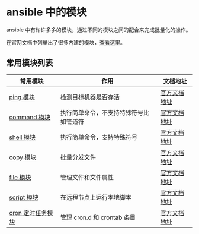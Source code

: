 # ansible 中的模块

ansible 中有许许多多的模块，通过不同的模块之间的配合来完成批量化的操作。

在官网文档中列举出了很多内建的模块，[查看这里](https://docs.ansible.com/ansible/latest/collections/ansible/builtin/index.html)。

## 常用模块列表

| 常用模块 | 作用 | 文档地址 |
|--|-----| ---- |
| [ping 模块](ping.md) | 检测目标机器是否存活 | [官方文档地址](https://docs.ansible.com/ansible/latest/collections/ansible/builtin/ping_module.html) |
| [command 模块](command.md) | 执行简单命令，不支持特殊符号比如管道符 | [官方文档地址](https://docs.ansible.com/ansible/latest/collections/ansible/builtin/command_module.html) |
| [shell 模块](shell.md) | 执行简单命令，支持特殊符号 | [官方文档地址](https://docs.ansible.com/ansible/latest/collections/ansible/builtin/shell_module.html) |
| [copy 模块](copy.md) | 批量分发文件 | [官方文档地址](https://docs.ansible.com/ansible/latest/collections/ansible/builtin/file_module.html) |
| [file 模块](file.md) | 管理文件和文件属性 | [官方文档地址](https://docs.ansible.com/ansible/latest/collections/ansible/builtin/file_module.html) |
| [script 模块](script.md) | 在远程节点上运行本地脚本 | [官方文档地址](https://docs.ansible.com/ansible/latest/collections/ansible/builtin/script_module.html) |
| [cron 定时任务模块](cron.md) | 管理 cron.d 和 crontab 条目 | [官方文档地址](https://docs.ansible.com/ansible/latest/collections/ansible/builtin/cron_module.html) |
